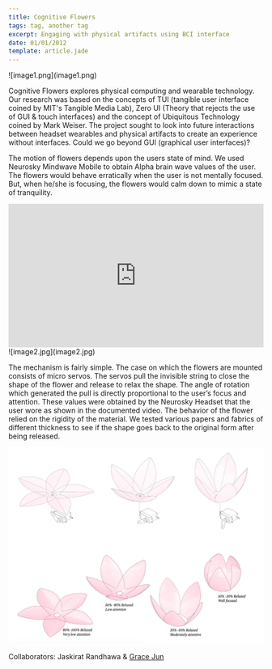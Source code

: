 ```yaml
---
title: Cognitive Flowers
tags: tag, another tag
excerpt: Engaging with physical artifacts using BCI interface
date: 01/01/2012
template: article.jade
---
```




<div class="col m12 l8">
![image1.png](image1.png)
</div>
<div class="col m12 l4">
<p>
Cognitive Flowers explores physical computing and wearable technology. Our research was based on the concepts of TUI (tangible user interface coined by MIT's Tangible Media Lab), Zero UI (Theory that rejects the use of GUI & touch interfaces) and the concept of Ubiquitous Technology coined by Mark Weiser. The project sought to look into future interactions between headset wearables and physical artifacts to create an experience without interfaces. Could we go beyond GUI (graphical user interfaces)?
</p>
</div>

The motion of flowers depends upon the users state of mind. We used Neurosky Mindwave Mobile to obtain Alpha brain wave values of the user. The flowers would behave erratically when the user is not mentally focused. But, when he/she is focusing, the flowers would calm down to mimic a state of tranquility.

<style>.embed-container { position: relative; padding-bottom: 56.25%; height: 0; overflow: hidden; max-width: 100%; } .embed-container iframe, .embed-container object, .embed-container embed { position: absolute; top: 0; left: 0; width: 100%; height: 100%; }</style><div class='embed-container'><iframe src='https://player.vimeo.com/video/115460920' frameborder='0' webkitAllowFullScreen mozallowfullscreen allowFullScreen></iframe></div>


<div class="col m12 l6">
![image2.jpg](image2.jpg)
</div>
<div class="col m12 l6">
<p>
The mechanism is fairly simple. The case on which the flowers are mounted consists of micro servos. The servos pull the invisible string to close the shape of the flower and release to relax the shape.
The angle of rotation which generated the pull is directly proportional to the user’s focus and attention. These values were obtained by the Neurosky Headset that the user wore as shown in the documented video.
The behavior of the flower relied on the rigidity of the material. We tested various papers and fabrics of different thickness to see if the shape goes back to the original form after being released.
</p>
</div>

![image3](image3.jpg)

  Collaborators: Jaskirat Randhawa & [Grace Jun ](http://gracejun.com/)
